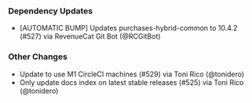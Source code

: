 ### Dependency Updates
* [AUTOMATIC BUMP] Updates purchases-hybrid-common to 10.4.2 (#527) via RevenueCat Git Bot (@RCGitBot)
### Other Changes
* Update to use M1 CircleCI machines (#529) via Toni Rico (@tonidero)
* Only update docs index on latest stable releases (#525) via Toni Rico (@tonidero)
